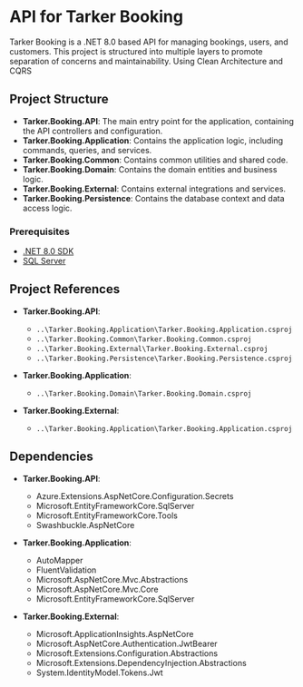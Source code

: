 # API for Tarker Booking

Tarker Booking is a .NET 8.0 based API for managing bookings, users, and customers. This project is structured into multiple layers to promote separation of concerns and maintainability. Using Clean Architecture and CQRS

## Project Structure

- **Tarker.Booking.API**: The main entry point for the application, containing the API controllers and configuration.
- **Tarker.Booking.Application**: Contains the application logic, including commands, queries, and services.
- **Tarker.Booking.Common**: Contains common utilities and shared code.
- **Tarker.Booking.Domain**: Contains the domain entities and business logic.
- **Tarker.Booking.External**: Contains external integrations and services.
- **Tarker.Booking.Persistence**: Contains the database context and data access logic.

### Prerequisites

- [.NET 8.0 SDK](https://dotnet.microsoft.com/download/dotnet/8.0)
- [SQL Server](https://www.microsoft.com/en-us/sql-server/sql-server-downloads)

## Project References

- **Tarker.Booking.API**:
    - `..\Tarker.Booking.Application\Tarker.Booking.Application.csproj`
    - `..\Tarker.Booking.Common\Tarker.Booking.Common.csproj`
    - `..\Tarker.Booking.External\Tarker.Booking.External.csproj`
    - `..\Tarker.Booking.Persistence\Tarker.Booking.Persistence.csproj`

- **Tarker.Booking.Application**:
    - `..\Tarker.Booking.Domain\Tarker.Booking.Domain.csproj`

- **Tarker.Booking.External**:
    - `..\Tarker.Booking.Application\Tarker.Booking.Application.csproj`
	
## Dependencies

- **Tarker.Booking.API**:
    - Azure.Extensions.AspNetCore.Configuration.Secrets
    - Microsoft.EntityFrameworkCore.SqlServer
    - Microsoft.EntityFrameworkCore.Tools
    - Swashbuckle.AspNetCore

- **Tarker.Booking.Application**:
    - AutoMapper
    - FluentValidation
    - Microsoft.AspNetCore.Mvc.Abstractions
    - Microsoft.AspNetCore.Mvc.Core
    - Microsoft.EntityFrameworkCore.SqlServer

- **Tarker.Booking.External**:
    - Microsoft.ApplicationInsights.AspNetCore
    - Microsoft.AspNetCore.Authentication.JwtBearer
    - Microsoft.Extensions.Configuration.Abstractions
    - Microsoft.Extensions.DependencyInjection.Abstractions
    - System.IdentityModel.Tokens.Jwt